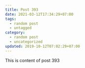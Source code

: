 ```yaml
---
title: Post 393
date: 2021-03-12T17:34:29+07:00
tags:
  - random post
  - untagged
category:
  - random post
  - uncategorized
updated: 2019-10-12T07:02:29+07:00
---
```

This is content of post 393